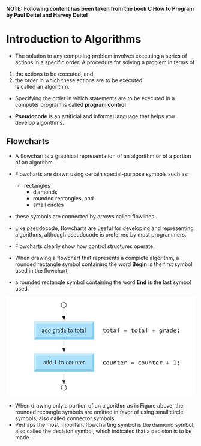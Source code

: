 **NOTE: Following content has been taken from the book C How to Program by Paul Deitel and Harvey Deitel**

# Introduction to Algorithms

- The solution to any computing problem involves executing a series of actions in a specific order. A procedure for solving a problem in terms of
1. the actions to be executed, and  
2. the order in which these actions are to be executed  
is called an algorithm.  

- Specifying the order in which statements are to be executed in a computer program is called **program control**

- **Pseudocode** is an artificial and informal language that helps you develop algorithms.

## Flowcharts

- A flowchart is a graphical representation of an algorithm or of a portion of an algorithm.
- Flowcharts are drawn using certain special-purpose symbols such as:
  - rectangles
	- diamonds
	- rounded rectangles, and
	- small circles
- these symbols are connected by arrows called flowlines.

- Like pseudocode, flowcharts are useful for developing and representing algorithms, although pseudocode is preferred by most programmers. 
- Flowcharts clearly show how control structures operate.

- When drawing a flowchart that represents a complete algorithm, a rounded rectangle symbol containing the word **Begin** is the first symbol used in the flowchart; 
- a rounded rectangle symbol containing the word **End** is the last symbol used. 

![flow chart](../figs/flowchart.png "Flow chart")

- When drawing only a portion of an algorithm as in Figure above, the rounded rectangle symbols are omitted in favor of using small circle symbols, also called connector symbols.
- Perhaps the most important flowcharting symbol is the diamond symbol, also called the decision symbol, which indicates that a decision is to be made.



